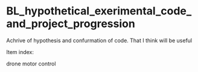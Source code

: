 # BL_hypothetical_exerimental_code_and_project_progression

<p>
Achrive of hypothesis and confurmation of code. 
That I think will be useful

Item index:

  drone motor control

</p>


